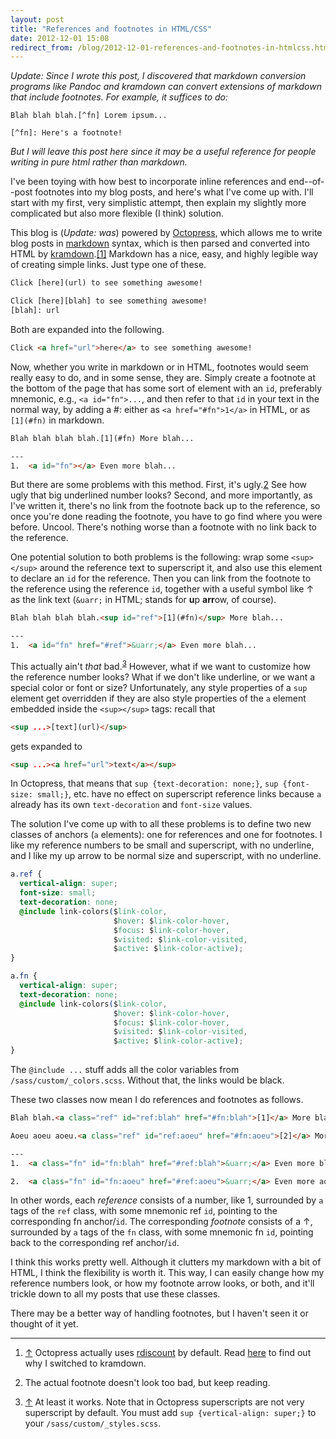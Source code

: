 ```yaml
---
layout: post
title: "References and footnotes in HTML/CSS"
date: 2012-12-01 15:08
redirect_from: /blog/2012-12-01-references-and-footnotes-in-htmlcss.html
---
```


*Update: Since I wrote this post, I discovered that markdown conversion
programs like Pandoc and kramdown can convert extensions of markdown that
include footnotes. For example, it suffices to do:*

```
Blah blah blah.[^fn] Lorem ipsum...

[^fn]: Here's a footnote!
```

*But I will leave this post here since it may be a useful reference for people
writing in pure html rather than markdown.*

I've been toying with how best to incorporate inline references and
end--of--post footnotes into my blog posts, and here's what I've come up with.
I'll start with my first, very simplistic attempt, then explain my slightly
more complicated but also more flexible (I think) solution.

This blog is (*Update: was*) powered by [Octopress][op], which allows me to
write blog posts in [markdown][md] syntax, which is then parsed and converted
into HTML by [kramdown][kd].<a class="ref" id="ref:kd" href="#fn:kd">[1]</a>
Markdown has a nice, easy, and highly legible way of creating simple links.
Just type one of these.

```html
Click [here](url) to see something awesome!

Click [here][blah] to see something awesome!
[blah]: url
```

Both are expanded into the following.

```html
Click <a href="url">here</a> to see something awesome!
```

Now, whether you write in markdown or in HTML, footnotes would seem really easy
to do, and in some sense, they are. Simply create a footnote at the bottom of
the page that has some sort of element with an `id`, preferably mnemonic, e.g.,
`<a id="fn">...`, and then refer to that `id` in your text in the normal way,
by adding a #: either as `<a href="#fn">1</a>` in HTML, or as `[1](#fn)` in
markdown.

```html
Blah blah blah blah.[1](#fn) More blah...

---
1.  <a id="fn"></a> Even more blah...
```

But there are some problems with this method. First, it's ugly.[2](#fn:ugly)
See how ugly that big underlined number looks? Second, and more importantly, as
I've written it, there's no link from the footnote back up to the reference, so
once you're done reading the footnote, you have to go find where you were
before. Uncool. There's nothing worse than a footnote with no link back to the
reference.

One potential solution to both problems is the following: wrap some
`<sup></sup>` around the reference text to superscript it, and also use this
element to declare an `id` for the reference. Then you can link from the
footnote to the reference using the reference `id`, together with a useful
symbol like &uarr; as the link text (`&uarr;` in HTML; stands for **u**p
**arr**ow, of course).

```html
Blah blah blah blah.<sup id="ref">[1](#fn)</sup> More blah...

---
1.  <a id="fn" href="#ref">&uarr;</a> Even more blah...
```

This actually ain't *that* bad.<sup id="ref:sup">[3](#fn:sup)</sup> However,
what if we want to customize how the reference number looks? What if we don't
like underline, or we want a special color or font or size? Unfortunately, any
style properties of a `sup` element get overridden if they are also style
properties of the `a` element embedded inside the `<sup></sup>` tags: recall
that

```html
<sup ...>[text](url)</sup>
```

gets expanded to

```html
<sup ...><a href="url">text</a></sup>
```

In Octopress, that means that `sup {text-decoration: none;}`, `sup {font-size:
small;}`, etc. have no effect on superscript reference links because `a`
already has its own `text-decoration` and `font-size` values.

The solution I've come up with to all these problems is to define two new
classes of anchors (`a` elements): one for references and one for footnotes. I
like my reference numbers to be small and superscript, with no underline, and I
like my up arrow to be normal size and superscript, with no underline.

```css
a.ref {
  vertical-align: super;
  font-size: small;
  text-decoration: none;
  @include link-colors($link-color,
                       $hover: $link-color-hover,
                       $focus: $link-color-hover,
                       $visited: $link-color-visited,
                       $active: $link-color-active);
}

a.fn {
  vertical-align: super;
  text-decoration: none;
  @include link-colors($link-color,
                       $hover: $link-color-hover,
                       $focus: $link-color-hover,
                       $visited: $link-color-visited,
                       $active: $link-color-active);
}
```

The `@include ...` stuff adds all the color variables from
`/sass/custom/_colors.scss`. Without that, the links would be black.

These two classes now mean I do references and footnotes as follows.

```html
Blah blah.<a class="ref" id="ref:blah" href="#fn:blah">[1]</a> More blah

Aoeu aoeu aoeu.<a class="ref" id="ref:aoeu" href="#fn:aoeu">[2]</a> More aoeu

---
1.  <a class="fn" id="fn:blah" href="#ref:blah">&uarr;</a> Even more blah...

2.  <a class="fn" id="fn:aoeu" href="#ref:aoeu">&uarr;</a> Even more aoeu...
```

In other words, each *reference* consists of a number, like 1, surrounded by
`a` tags of the `ref` class, with some mnemonic ref `id`, pointing to the
corresponding fn anchor/`id`. The corresponding *footnote* consists of a
&uarr;, surrounded by `a` tags of the `fn` class, with some mnemonic fn `id`,
pointing back to the corresponding ref anchor/`id`.

I think this works pretty well. Although it clutters my markdown with a bit of
HTML, I think the flexibility is worth it. This way, I can easily change how my
reference numbers look, or how my footnote arrow looks, or both, and it'll
trickle down to all my posts that use these classes.

There may be a better way of handling footnotes, but I haven't seen it or
thought of it yet.

[op]: http://octopress.org/
[md]: http://daringfireball.net/projects/markdown/
[kd]: http://kramdown.rubyforge.org/
[rd]: https://github.com/rtomayko/rdiscount
[lx]: /blog/2012/11/28/latex-math-in-octopress/

---
1.  <a class="fn" id="fn:kd" href="#ref:kd">&uarr;</a> Octopress actually uses
    [rdiscount][rd] by default. Read [here][lx] to find out why I switched to
    kramdown.

2.  <a class="fn" id="fn:ugly"></a> The actual footnote doesn't look too bad,
    but keep reading.

3.  <a class="fn" id="fn:sup" href="#ref:sup">&uarr;</a> At least it works.
    Note that in Octopress superscripts are not very superscript by default.
    You must add `sup {vertical-align: super;}` to your
    `/sass/custom/_styles.scss`.
